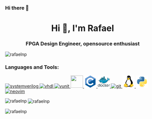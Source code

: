 ### Hi there 👋

<h1 align="center">Hi 👋, I'm Rafael</h1>
<h3 align="center">FPGA Design Engineer, opensource enthusiast</h3>

<p align="left"> <img src="https://komarev.com/ghpvc/?username=rafaelnp&label=Profile%20views&color=0e75b6&style=flat" alt="rafaelnp" /> </p>

<!--
<p align="left"> <a href="https://github.com/ryo-ma/github-profile-trophy"><img src="https://github-profile-trophy.vercel.app/?username=rafaelnp" alt="rafaelnp" /></a> </p>
-->

<h3 align="left">Languages and Tools:</h3>
<p align="left"> 
  
<a href="https://standards.ieee.org/project/1800.html" target="_blank"> <img src="https://static-00.iconduck.com/assets.00/file-type-light-systemverilog-icon-512x512-n6etzhly.png" alt="systemverilog" width="40" height="40"/> </a>
<a href="https://standards.ieee.org/standard/1076-2019.html" target="_blank"> <img src="https://cdn.icon-icons.com/icons2/2107/PNG/512/file_type_vhdl_icon_130091.png" alt="vhdl" width="40" height="40"/> </a>
<a href="https://vunit.github.io" target="_blank"> <img src="https://vunit.github.io/_static/VUnit_logo_175x175.png" alt="vunit" width="40" height="40"/> </a>
<a href="https://zsh.sourceforge.io/" target="_blank"> <img src="https://styles.redditmedia.com/t5_2rb3y/styles/communityIcon_iz3ptbftzki41.png" width="40" height="40"/> </a>
<a href="https://www.cprogramming.com/" target="_blank"> <img src="https://raw.githubusercontent.com/devicons/devicon/master/icons/c/c-original.svg" alt="c" width="40" height="40"/> </a>
<a href="https://www.docker.com/" target="_blank"> <img src="https://raw.githubusercontent.com/devicons/devicon/master/icons/docker/docker-original-wordmark.svg" alt="docker" width="40" height="40"/> </a>
<a href="https://git-scm.com/" target="_blank"> <img src="https://www.vectorlogo.zone/logos/git-scm/git-scm-icon.svg" alt="git" width="40" height="40"/> </a>
<a href="https://www.linux.org/" target="_blank"> <img src="https://raw.githubusercontent.com/devicons/devicon/master/icons/linux/linux-original.svg" alt="linux" width="40" height="40"/> </a>
<a href="https://www.python.org" target="_blank"> <img src="https://raw.githubusercontent.com/devicons/devicon/master/icons/python/python-original.svg" alt="python" width="40" height="40"/> </a>
<a href="https://www.neovim.io" target="_blank"> <img src="https://cdn.pling.com/cache/400x400/img/b/e/b/9/fbb87f28fb51124e5475ca55973c7a0aa894.png" alt="neovim" width="40" height="40"/> </a>
</p>

<p><img align="left" src="https://github-readme-stats.vercel.app/api/top-langs?username=rafaelnp&show_icons=true&locale=en&layout=compact" alt="rafaelnp" /></p>

<p>&nbsp;<img align="center" src="https://github-readme-stats.vercel.app/api?username=rafaelnp&show_icons=true&locale=en" alt="rafaelnp" /></p>

<p><img align="center" src="https://github-readme-streak-stats.herokuapp.com/?user=rafaelnp&" alt="rafaelnp" /></p>


<!--
**rafaelnp/rafaelnp** is a ✨ _special_ ✨ repository because its `README.md` (this file) appears on your GitHub profile.

Here are some ideas to get you started:

- 🔭 I’m currently working on ...
- 🌱 I’m currently learning ...
- 👯 I’m looking to collaborate on ...
- 🤔 I’m looking for help with ...
- 💬 Ask me about ...
- 📫 How to reach me: ...
- ⚡ Fun fact: ...
-->
